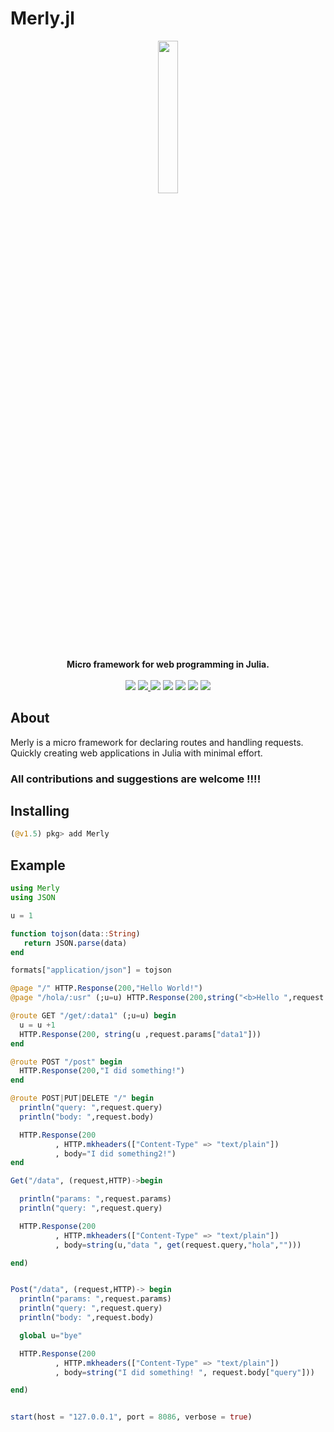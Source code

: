 # Merly.jl
<p align="center"><img src="merly.png" width="25%" ></p>
<p align="center">
<strong>Micro framework for web programming in Julia.</strong>
<br><br>
<a href="https://travis-ci.org/github/neomatrixcode/Merly.jl"><img src="https://travis-ci.org/neomatrixcode/Merly.jl.svg?branch=master"></a>
<a href="https://codecov.io/gh/neomatrixcode/Merly.jl">
  <img src="https://codecov.io/gh/neomatrixcode/Merly.jl/branch/master/graph/badge.svg" />
</a>
<a href="https://neomatrixcode.gitbook.io/merly/"><img src="https://img.shields.io/badge/docs-stable-blue.svg"></a>
<a href="https://juliahub.com/ui/Packages/Merly/a9bHk?t=2"><img src="https://juliahub.com/docs/Merly/deps.svg"></a>
<a href="https://juliahub.com/ui/Packages/Merly/a9bHk"><img src="https://juliahub.com/docs/Merly/version.svg"></a>
<a href="https://juliahub.com/ui/Packages/Merly/a9bHk"><img src="https://juliahub.com/docs/Merly/pkgeval.svg"></a>
<a href="https://raw.githubusercontent.com/neomatrixcode/Merly.jl/master/LICENSE.md"><img src="https://img.shields.io/badge/License-MIT-blue.svg"></a>
</p>

## About
Merly is a micro framework for declaring routes and handling requests.
Quickly creating web applications in Julia with minimal effort.

### All contributions and suggestions are welcome !!!!

Installing
----------
```julia
(@v1.5) pkg> add Merly
```

## Example

```julia
using Merly
using JSON

u = 1

function tojson(data::String)
   return JSON.parse(data)
end

formats["application/json"] = tojson

@page "/" HTTP.Response(200,"Hello World!")
@page "/hola/:usr" (;u=u) HTTP.Response(200,string("<b>Hello ",request.params["usr"],u,"!</b>"))

@route GET "/get/:data1" (;u=u) begin
  u = u +1
  HTTP.Response(200, string(u ,request.params["data1"]))
end

@route POST "/post" begin
  HTTP.Response(200,"I did something!")
end

@route POST|PUT|DELETE "/" begin
  println("query: ",request.query)
  println("body: ",request.body)

  HTTP.Response(200
          , HTTP.mkheaders(["Content-Type" => "text/plain"])
          , body="I did something2!")
end

Get("/data", (request,HTTP)->begin

  println("params: ",request.params)
  println("query: ",request.query)

  HTTP.Response(200
          , HTTP.mkheaders(["Content-Type" => "text/plain"])
          , body=string(u,"data ", get(request.query,"hola","")))

end)


Post("/data", (request,HTTP)-> begin
  println("params: ",request.params)
  println("query: ",request.query)
  println("body: ",request.body)

  global u="bye"

  HTTP.Response(200
          , HTTP.mkheaders(["Content-Type" => "text/plain"])
          , body=string("I did something! ", request.body["query"]))

end)


start(host = "127.0.0.1", port = 8086, verbose = true)

```
